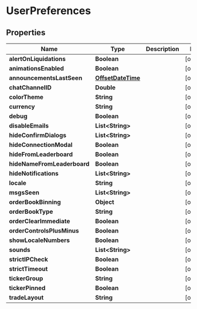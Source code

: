 
# UserPreferences

## Properties
Name | Type | Description | Notes
------------ | ------------- | ------------- | -------------
**alertOnLiquidations** | **Boolean** |  |  [optional]
**animationsEnabled** | **Boolean** |  |  [optional]
**announcementsLastSeen** | [**OffsetDateTime**](OffsetDateTime.md) |  |  [optional]
**chatChannelID** | **Double** |  |  [optional]
**colorTheme** | **String** |  |  [optional]
**currency** | **String** |  |  [optional]
**debug** | **Boolean** |  |  [optional]
**disableEmails** | **List&lt;String&gt;** |  |  [optional]
**hideConfirmDialogs** | **List&lt;String&gt;** |  |  [optional]
**hideConnectionModal** | **Boolean** |  |  [optional]
**hideFromLeaderboard** | **Boolean** |  |  [optional]
**hideNameFromLeaderboard** | **Boolean** |  |  [optional]
**hideNotifications** | **List&lt;String&gt;** |  |  [optional]
**locale** | **String** |  |  [optional]
**msgsSeen** | **List&lt;String&gt;** |  |  [optional]
**orderBookBinning** | **Object** |  |  [optional]
**orderBookType** | **String** |  |  [optional]
**orderClearImmediate** | **Boolean** |  |  [optional]
**orderControlsPlusMinus** | **Boolean** |  |  [optional]
**showLocaleNumbers** | **Boolean** |  |  [optional]
**sounds** | **List&lt;String&gt;** |  |  [optional]
**strictIPCheck** | **Boolean** |  |  [optional]
**strictTimeout** | **Boolean** |  |  [optional]
**tickerGroup** | **String** |  |  [optional]
**tickerPinned** | **Boolean** |  |  [optional]
**tradeLayout** | **String** |  |  [optional]



